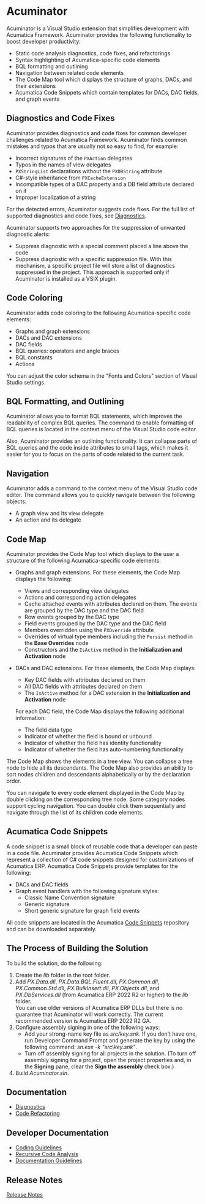 # Acuminator

Acuminator is a Visual Studio extension that simplifies development with Acumatica Framework. 
Acuminator provides the following functionality to boost developer productivity:
* Static code analysis diagnostics, code fixes, and refactorings
* Syntax highlighting of Acumatica-specific code elements
* BQL formatting and outlining
* Navigation between related code elements
* The Code Map tool which displays the structure of graphs, DACs, and their extensions
* Acumatica Code Snippets which contain templates for DACs, DAC fields, and graph events

## Diagnostics and Code Fixes
Acuminator provides diagnostics and code fixes for common developer challenges related to Acumatica Framework.
Acuminator finds common mistakes and typos that are usually not so easy to find, for example:
* Incorrect signatures of the `PXAction` delegates
* Typos in the names of view delegates
* `PXStringList` declarations without the `PXDBString` attribute
* C#-style inheritance from `PXCacheExtension`
* Incompatible types of a DAC property and a DB field attribute declared on it
* Improper localization of a string

For the detected errors, Acuminator suggests code fixes. For the full list of supported diagnostics and code fixes, see [Diagnostics](docs/Summary.md#diagnostics). 

Acuminator supports two approaches for the suppression of unwanted diagnostic alerts:
* Suppress diagnostic with a special comment placed a line above the code
* Suppress diagnostic with a specific suppression file. With this mechanism, a specific project file will store a list of diagnostics suppressed in the project. This approach is supported only if Acuminator is installed as a VSIX plugin. 

## Code Coloring
Acuminator adds code coloring to the following Acumatica-specific code elements:
* Graphs and graph extensions
* DACs and DAC extensions
* DAC fields
* BQL queries: operators and angle braces
* BQL constants
* Actions

You can adjust the color schema in the "Fonts and Colors" section of Visual Studio settings.
 
## BQL Formatting, and Outlining
Acuminator allows you to format BQL statements, which improves the readability of complex BQL queries. The command to enable formatting of BQL queries is located in the context menu of the Visual Studio code editor.

Also, Acuminator provides an outlining functionality. It can collapse parts of BQL queries and the code inside attributes to small tags, which makes it easier for you to focus on the parts of code related to the current task.

## Navigation
Acuminator adds a command to the context menu of the Visual Studio code editor. The command allows you to quickly navigate between the following objects:
* A graph view and its view delegate
* An action and its delegate

## Code Map
Acuminator provides the Code Map tool which displays to the user a structure of the following Acumatica-specific code elements:
* Graphs and graph extensions. For these elements, the Code Map displays the following:
   - Views and corresponding view delegates
   - Actions and corresponding action delegates
   - Cache attached events with attributes declared on them. The events are grouped
   by the DAC type and the DAC field
   - Row events grouped by the DAC type
   - Field events grouped by the DAC type and the DAC field
   - Members overridden using the `PXOverride` attribute 
   - Overrides of virtual type members including the `Persist` method in the **Base Overrides** node 
   - Constructors and the `IsActive` method in the **Initialization and Activation** node 
* DACs and DAC extensions. For these elements, the Code Map displays:
   - Key DAC fields with attributes declared on them
   - All DAC fields with attributes declared on them
   - The `IsActive` method for a DAC extension in the **Initialization and Activation** node 
   
   For each DAC field, the Code Map displays the following additional information:
   - The field data type
   - Indicator of whether the field is bound or unbound
   - Indicator of whether the field has identity functionality
   - Indicator of whether the field has auto-numbering functionality
   
The Code Map shows the elements in a tree view. You can collapse a tree node to hide all its descendants. The Code Map also provides an ability to sort nodes children and descendants alphabetically or by the declaration order.

You can navigate to every code element displayed in the Code Map by double clicking on the corresponding tree node. Some category nodes support cycling navigation. You can double click them sequentially and navigate through the list of its children code elements.

## Acumatica Code Snippets
A code snippet is a small block of reusable code that a developer can paste in a code file.
Acuminator provides Acumatica Code Snippets which represent a collection of C# code snippets designed for customizations of Acumatica ERP. 
Acumatica Code Snippets provide templates for the following:
* DACs and DAC fields
* Graph event handlers with the following signature styles:
   * Classic Name Convention signature
   * Generic signature
   * Short generic signature for graph field events

All code snippets are located in the Acumatica [Code Snippets](https://github.com/Acumatica/CodeSnippets) repository and can be downloaded separately.

## The Process of Building the Solution
To build the solution, do the following:
1. Create the _lib_ folder in the root folder. 
2. Add _PX.Data.dll_, _PX.Data.BQL.Fluent.dll_, _PX.Common.dll_, _PX.Common.Std.dll_, _PX.BulkInsert.dll_, _PX.Objects.dll_, and _PX.DbServices.dll_ (from Acumatica ERP 2022 R2 or higher) to the _lib_ folder.   
   You can use older versions of Acumatica ERP DLLs but there is no guarantee that Acuminator will work correctly. The current recommended version is Acumatica ERP 2022 R2 GA.
3. Configure assembly signing in one of the following ways:
    * Add your strong-name key file as _src/key.snk_. If you don't have one, run Developer Command Prompt and generate the key by using the following command: _sn.exe -k "src\key.snk"_.
    * Turn off assembly signing for all projects in the solution. (To turn off assembly signing for a project, open the project properties and, in the **Signing** pane, clear the **Sign the assembly** check box.)
4. Build _Acuminator.sln_.

## Documentation
* [Diagnostics](docs/Summary.md#diagnostics)
* [Code Refactoring](docs/Summary.md#code-refactoring)

## Developer Documentation
* [Coding Guidelines](docs/dev/CodingGuidelines/CodingGuidelines.md)
* [Recursive Code Analysis](docs/dev/RecursiveCodeAnalysis/RecursiveCodeAnalysis.md)
* [Documentation Guidelines](docs/dev/DocumentationGuidelines/DiagnosticDescription.md)

## Release Notes
[Release Notes](docs/ReleaseNotes.md)
